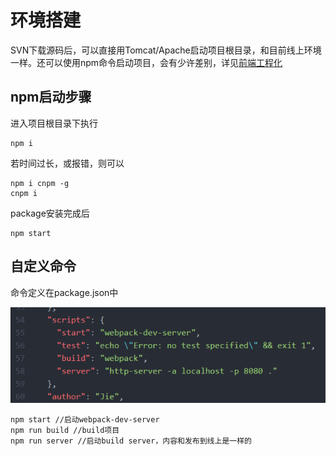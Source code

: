 # 环境搭建

SVN下载源码后，可以直接用Tomcat/Apache启动项目根目录，和目前线上环境一样。还可以使用npm命令启动项目，会有少许差别，详见[前端工程化](/engineer/engineer.md)

## npm启动步骤

进入项目根目录下执行
```
npm i
```
若时间过长，或报错，则可以
```
npm i cnpm -g
cnpm i
```
package安装完成后
```
npm start
```

## 自定义命令

命令定义在package.json中

![test](1.png)

```
npm start //启动webpack-dev-server
npm run build //build项目
npm run server //启动build server，内容和发布到线上是一样的
```
